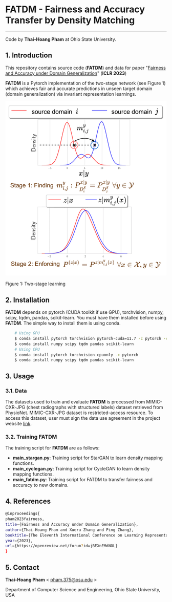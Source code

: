 # FATDM - Fairness and Accuracy Transfer by Density Matching
-----------------------------------------------------------------
Code by **Thai-Hoang Pham** at Ohio State University.

## 1. Introduction
This repository contains source code (**FATDM**) and data for paper "[Fairness and Accuracy under Domain Generalization](https://arxiv.org/abs/2301.13323)" (**ICLR 2023**)

**FATDM** is a Pytorch implementation of the two-stage network (see Figure 1) which achieves fair and accurate predictions in unseen 
target domain (domain generalization) via invariant representation learnings.

![alt text](docs/fig1.png "FATDM")

Figure 1: Two-stage learning

## 2. Installation

**FATDM** depends on pytorch (CUDA toolkit if use GPU), torchvision, numpy, scipy, tqdm, pandas, scikit-learn. 
You must have them installed before using **FATDM**. The simple way to install them is using conda.

```sh
    # Using GPU
    $ conda install pytorch torchvision pytorch-cuda=11.7 -c pytorch -c nvidia
    $ conda install numpy scipy tqdm pandas scikit-learn
    # Using CPU
    $ conda install pytorch torchvision cpuonly -c pytorch
    $ conda install numpy scipy tqdm pandas scikit-learn
```

## 3. Usage

### 3.1. Data

The datasets used to train and evaluate **FATDM** is processed from MIMIC-CXR-JPG (chest radiographs with structured 
labels) dataset retrieved from PhysioNet. MIMIC-CXR-JPG dataset is restricted-access resource. To access this dataset, 
user must sign the data use agreement in the project website [link](https://physionet.org/content/mimic-cxr-jpg/2.0.0/).

### 3.2. Training **FATDM**

The training script for **FATDM** are as follows:

- **main_stargan.py**: Training script for StarGAN to learn density mapping functions.
- **main_cyclegan.py**: Training script for CycleGAN to learn density mapping functions.
- **main_fatdm.py**: Training script for FATDM to transfer fairness and accuracy to new domains.

## 4. References

```sh
@inproceedings{
pham2023fairness,
title={Fairness and Accuracy under Domain Generalization},
author={Thai-Hoang Pham and Xueru Zhang and Ping Zhang},
booktitle={The Eleventh International Conference on Learning Representations },
year={2023},
url={https://openreview.net/forum?id=jBEXnEMdNOL}
}
```

## 5. Contact

**Thai-Hoang Pham** < pham.375@osu.edu >

Department of Computer Science and Engineering, Ohio State University, USA
